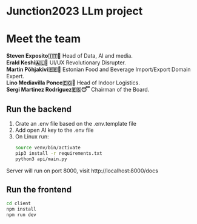 # Junction2023 LLm project

# Meet the team

**Steven Exposito🇮🇹🤌** Head of Data, AI and media.    
**Erald Keshi🇦🇱🦅** UI/UX Revolutionary Disrupter.    
**Martin Põhjakivi🇪🇪🍄** Estonian Food and Beverage Import/Export Domain Expert.    
**Lino Mediavilla Ponce🇪🇨🍌** Head of Indoor Logistics.    
**Sergi Martinez Rodriguez🇪🇸😴** Chairman of the Board.    

## Run the backend

1. Crate an .env file based on the .env.template file
2. Add open AI key to the .env file
3. On Linux run:
    ```bash
    source venv/bin/activate
    pip3 install -r requirements.txt
    python3 api/main.py
    ```

Server will run on port 8000, visit http://localhost:8000/docs

## Run the frontend

 ```bash
 cd client
 npm install
 npm run dev
 ```
